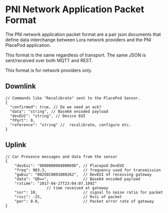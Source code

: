 
# PNI Network Application Packet Format #
The PNI network application packet format are a pair json documents that define data interchange between Lora network providers and the PNI PlacePod application.

This format is the same regardless of transport. The same JSON is sent/received over both MQTT and REST.

This format is for network providers only. 
 
## Downlink ##
    // Commands like "Recalibrate" sent to the PlacePod Sensor.
    {
      "confirmed": true, // Do we need an ack?
      "data": "string", // Base64 encoded payload
      "devEUI": "string", // Device EUI
      "fPort": 0, 
      "reference": "string" //  recalibrate, configure etc. 
    }

## Uplink ##
	// Car Presence messages and data from the sensor
	{
	    "devEui": "008000000400069D", // Placepod DevEUI						
	    "freq": 903.3,                // frequency used for transmission
	    "gwEui": "00250C0001000262",  // DevEUI of receiving gateway
	    "data": "QD==",               // Base64 encoded payload
	    "rxtime": "2017-04-27T23:04:07.109Z" 
					  // time received at gateway
	    "snr": 10,                    // signal to noise ratio for packet
	    "rssi": -25,                  // Rssi of packet 
	    "per": 0.0,                   // Packet error rate of gateway
	}
